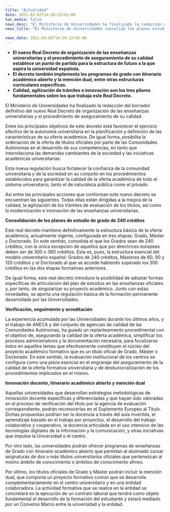 ```yaml
---
title: "Actualidad"   
date: 2021-03-02T14:20:22+01:00
has_media: false
news_desc: "El Ministerio de Universidades ha finalizado la redacción del borrador definitivo del nuevo Real Decreto de organización de las enseñanzas universitarias y el procedimiento de aseguramiento de su calidad."
news_title: "El Ministerio de Universidades consolida los planes estudios de grado de 240 créditos"

news_date: 2021-03-02T14:20:22+01:00
---
```

<ul>
<li><b>El nuevo Real Decreto de organización de las enseñanzas universitarias y el procedimiento de aseguramiento de su calidad establece un punto de partida para la estructura de futuro a la que aspira la universidad española.</b></li>
<li><b>El decreto también implementa los programas de grado con itinerario académico abierto y la mención dual, entre otras estructuras curriculares específicas.</b></li>
<li><b>Calidad, agilización de trámites e innovación son los tres pilares fundamentales sobre los que trabaja este Real Decreto.</b></li>
</ul>
<p>El Ministerio de Universidades ha finalizado la redacción del borrador definitivo del nuevo Real Decreto de organización de las enseñanzas universitarias y el procedimiento de aseguramiento de su calidad.</p>
<p>Entre los principales objetivos de este decreto está favorecer el ejercicio efectivo de la autonomía universitaria en la planificación y definición de las características de su oferta académica. De igual forma, posibilita la ordenación de la oferta de títulos oficiales por parte de las Comunidades Autónomas en el desarrollo de sus competencias, en tanto que interrelaciona las demandas cambiantes de la sociedad y las iniciativas académicas universitarias.</p>
<p>Esta nueva regulación busca fortalecer la confianza de la comunidad universitaria y de la sociedad en su conjunto en los procedimientos establecidos para garantizar la calidad de la oferta académica de todo el sistema universitario, tanto el de naturaleza pública como el privado.</p>
<p>Así entre las principales acciones que conforman este nuevo decreto se encuentran las siguientes. Todas ellas están dirigidas a la mejora de la calidad, la agilización de los trámites de evaluación de los títulos, así como la modernización e innovación de las enseñanzas universitarias.</p>
<p><b>Consolidación de los planes de estudio de grado de 240 créditos</b></p>
<p>Este real decreto mantiene definitivamente la estructura básica de la oferta académica, actualmente vigente, configurada en tres etapas: Grado, Máster y Doctorado. En este sentido, consolida el que los Grados sean de 240 créditos, con la única excepción de aquellos que por directrices europeas deben ser de 300 o 360 créditos. Esta es, pues, la estructura esencial del modelo universitario español: Grados de 240 créditos, Másteres de 60, 90 y 120 créditos y el Doctorado al que se accede habiendo superado los 300 créditos en las dos etapas formativas anteriores.</p>
<p>De igual forma, este real decreto introduce la posibilidad de adoptar formas específicas de articulación del plan de estudios en las enseñanzas oficiales y, por tanto, de singularizar su proyecto académico. Junto con estas novedades, se aporta una regulación básica de la formación permanente desarrollada por las Universidades.</p>
<p><b>Verificación, seguimiento y acreditación</b></p>
<p>La experiencia acumulada por las Universidades durante los últimos años, y el trabajo de ANECA y del conjunto de agencias de calidad de las Comunidades Autónomas, ha guiado un replanteamiento procedimental con el objetivo de, asegurando la calidad de la oferta académica, simplificar los procesos administrativos y la documentación necesaria, para focalizarse éstos en aquellos temas que efectivamente constituyen el núcleo del proyecto académico formativo que es un título oficial de Grado, Máster o Doctorado. En este sentido, la evaluación institucional de los centros se configura como una pieza esencial en el engranaje del aseguramiento de la calidad de la oferta formativa universitaria y de desburocratización de los procedimientos implicados en el mismo.</p>
<p><b>Innovación docente, itinerario académico abierto y mención dual</b></p>
<p>Aquellas universidades que desarrollan estrategias metodológicas de innovación docente específicas y diferenciadas y que hayan sido valoradas en el proceso de verificación del título por la agencia de evaluación correspondiente, podrán reconocerlas en el Suplemento Europeo al Título. Dichas propuestas podrían ser la docencia a través del aula invertida, el aprendizaje basado en el trabajo por proyectos, el desarrollo del trabajo colaborativo y cooperativo, la docencia articulada en el uso intensivo de las tecnologías digitales de la información y la comunicación, y otras iniciativas que impulse la Universidad o el centro.</p>
<p>Por otro lado, las universidades podrán ofrecer programas de enseñanzas de Grado con itinerario académico abierto que permitan al alumnado cursar asignaturas de dos o más títulos universitarios oficiales que pertenezcan al mismo ámbito de conocimiento o ámbitos de conocimiento afines.</p>
<p>Por último, los títulos oficiales de Grado y Máster podrán incluir la mención dual, que comporta un proyecto formativo común que se desarrolla complementariamente en el centro universitario y en una entidad colaboradora. La actividad formativa que se realice en la entidad se concretará en la ejecución de un contrato laboral que tendrá como objeto fundamental el desarrollo de la formación del estudiante y estará mediado por un Convenio Marco entre la universidad y la entidad.</p>